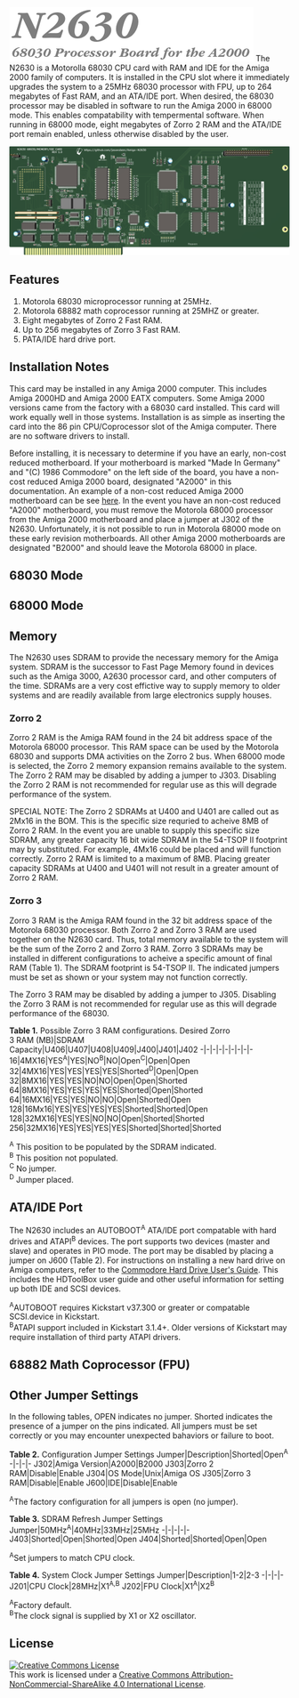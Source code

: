 <img src="/Images/Badge-Gray.png">  
The N2630 is a Motorolla 68030 CPU card with RAM and IDE for the Amiga 2000 family of computers. It is installed in the CPU slot where it immediately upgrades the system to a 25MHz 68030 processor with FPU, up to 264 megabytes of Fast RAM, and an ATA/IDE port. When desired, the 68030 processor may be disabled in software to run the Amiga 2000 in 68000 mode. This enables compatability with tempermental software. When running in 68000 mode, eight megabytes of Zorro 2 RAM and the ATA/IDE port remain enabled, unless otherwise disabled by the user.

<p align="center"><img src="/Images/N2360_PCB_R1.png" width="750"></p>

## Features
1. Motorola 68030 microprocessor running at 25MHz.
2. Motorola 68882 math coprocessor running at 25MHZ or greater.
3. Eight megabytes of Zorro 2 Fast RAM.
4. Up to 256 megabytes of Zorro 3 Fast RAM.
5. PATA/IDE hard drive port.

## Installation Notes
This card may be installed in any Amiga 2000 computer. This includes Amiga 2000HD and Amiga 2000 EATX computers. Some Amiga 2000 versions came from the factory with a 68030 card installed. This card will work equally well in those systems. Installation is as simple as inserting the card into the 86 pin CPU/Coprocessor slot of the Amiga computer. There are no software drivers to install.  

Before installing, it is necessary to determine if you have an early, non-cost reduced motherboard. If your motherboard is marked "Made In Germany" and "(C) 1986 Commodore" on the left side of the board, you have a non-cost reduced Amiga 2000 board, designated "A2000" in this documentation. An example of a non-cost reduced Amiga 2000 motherboard can be see [here](http://amiga.resource.cx/photos/a2000,1). In the event you have an non-cost reduced "A2000" motherboard, you must remove the Motorola 68000 processor from the Amiga 2000 motherboard and place a jumper at J302 of the N2630. Unfortunately, it is not possible to run in Motorola 68000 mode on these early revision motherboards. All other Amiga 2000 motherboards are designated "B2000" and should leave the Motorola 68000 in place.

## 68030 Mode

## 68000 Mode

## Memory
The N2630 uses SDRAM to provide the necessary memory for the Amiga system. SDRAM is the successor to Fast Page Memory found in devices such as the Amiga 3000, A2630 processor card, and other computers of the time. SDRAMs are a very cost effictive way to supply memory to older systems and are readily available from large electronics supply houses.    
### Zorro 2
Zorro 2 RAM is the Amiga RAM found in the 24 bit address space of the Motorola 68000 processor. This RAM space can be used by the Motorola 68030 and supports DMA activities on the Zorro 2 bus. When 68000 mode is selected, the Zorro 2 memory expansion remains available to the system. The Zorro 2 RAM may be disabled by adding a jumper to J303. Disabling the Zorro 2 RAM is not recommended for regular use as this will degrade performance of the system.

SPECIAL NOTE: The Zorro 2 SDRAMs at U400 and U401 are called out as 2Mx16 in the BOM. This is the specific size requried to acheive 8MB of Zorro 2 RAM. In the event you are unable to supply this specific size SDRAM, any greater capacity 16 bit wide SDRAM in the 54-TSOP II footprint may by substituted. For example, 4Mx16 could be placed and will function correctly. Zorro 2 RAM is limited to a maximum of 8MB. Placing greater capacity SDRAMs at U400 and U401 will not result in a greater amount of Zorro 2 RAM. 

### Zorro 3
Zorro 3 RAM is the Amiga RAM found in the 32 bit address space of the Motorola 68030 processor. Both Zorro 2 and Zorro 3 RAM are used together on the N2630 card. Thus, total memory available to the system will be the sum of the Zorro 2 and Zorro 3 RAM. Zorro 3 SDRAMs may be installed in different configurations to acheive a specific amount of final RAM (Table 1). The SDRAM footprint is 54-TSOP II. The indicated jumpers must be set as shown or your system may not function correctly.

The Zorro 3 RAM may be disabled by adding a jumper to J305. Disabling the Zorro 3 RAM is not recommended for regular use as this will degrade performance of the 68030.

**Table 1.** Possible Zorro 3 RAM configurations.
Desired Zorro</br>3 RAM (MB)|SDRAM</br>Capacity|U406|U407|U408|U409|J400|J401|J402
-|-|-|-|-|-|-|-|-
16|4MX16|YES<sup>A</sup>|YES|NO<sup>B</sup>|NO|Open<sup>C</sup>|Open|Open
32|4MX16|YES|YES|YES|YES|Shorted<sup>D</sup>|Open|Open
32|8MX16|YES|YES|NO|NO|Open|Open|Shorted
64|8MX16|YES|YES|YES|YES|Shorted|Open|Shorted
64|16MX16|YES|YES|NO|NO|Open|Shorted|Open
128|16Mx16|YES|YES|YES|YES|Shorted|Shorted|Open
128|32MX16|YES|YES|NO|NO|Open|Shorted|Shorted
256|32MX16|YES|YES|YES|YES|Shorted|Shorted|Shorted

<sup>A</sup> This position to be populated by the SDRAM indicated.  
<sup>B</sup> This position not populated.  
<sup>C</sup> No jumper.  
<sup>D</sup> Jumper placed.  
## ATA/IDE Port
The N2630 includes an AUTOBOOT<sup>A</sup> ATA/IDE port compatable with hard drives and ATAPI<sup>B</sup> devices. The port supports two devices (master and slave) and operates in PIO mode. The port may be disabled by placing a jumper on J600 (Table 2). For instructions on installing a new hard drive on Amiga computers, refer to the [Commodore Hard Drive User's Guide](DataSheet/Hard_Drive_Users_Guide.pdf). This includes the HDToolBox user guide and other useful information for setting up both IDE and SCSI devices.

<sup>A</sup>AUTOBOOT requires Kickstart v37.300 or greater or compatable SCSI.device in Kickstart.  
<sup>B</sup>ATAPI support included in Kickstart 3.1.4+. Older versions of Kickstart may require installation of third party ATAPI drivers.  
## 68882 Math Coprocessor (FPU)


## Other Jumper Settings
In the following tables, OPEN indicates no jumper. Shorted indicates the presence of a jumper on the pins indicated. All jumpers must be set correctly or you may encounter unexpected bahaviors or failure to boot.

**Table 2.** Configuration Jumper Settings
Jumper|Description|Shorted|Open<sup>A</sup>
-|-|-|-
J302|Amiga Version|A2000|B2000
J303|Zorro 2 RAM|Disable|Enable
J304|OS Mode|Unix|Amiga OS
J305|Zorro 3 RAM|Disable|Enable
J600|IDE|Disable|Enable

<sup>A</sup>The factory configuration for all jumpers is open (no jumper).  

**Table 3.** SDRAM Refresh Jumper Settings
Jumper|50MHz<sup>A</sup>|40MHz|33MHz|25MHz
-|-|-|-|-
J403|Shorted|Open|Shorted|Open
J404|Shorted|Shorted|Open|Open

<sup>A</sup>Set jumpers to match CPU clock.

**Table 4.** System Clock Jumper Settings
Jumper|Description|1-2|2-3
-|-|-|-
J201|CPU Clock|28MHz|X1<sup>A,B</sup>
J202|FPU Clock|X1<sup>A</sup>|X2<sup>B</sup>

<sup>A</sup>Factory default.  
<sup>B</sup>The clock signal is supplied by X1 or X2 oscillator.

## License
<a rel="license" href="http://creativecommons.org/licenses/by-nc-sa/4.0/"><img alt="Creative Commons License" style="border-width:0" src="https://i.creativecommons.org/l/by-nc-sa/4.0/88x31.png" /></a><br />This work is licensed under a <a rel="license" href="http://creativecommons.org/licenses/by-nc-sa/4.0/">Creative Commons Attribution-NonCommercial-ShareAlike 4.0 International License</a>.
